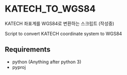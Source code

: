 # KATECH_TO_WGS84

KATECH 좌표계를 WGS84로 변환하는 스크립트 (작성중)

Script to convert KATECH coordinate system to WGS84

## Requirements

- python (Anything after python 3)
- pyproj
